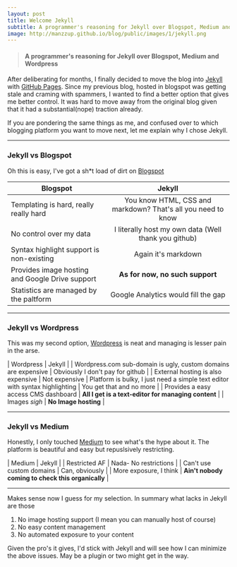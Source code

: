 ```yaml
---
layout: post
title: Welcome Jekyll
subtitle: A programmer's reasoning for Jekyll over Blogspot, Medium and Wordpress
image: http://manzzup.github.io/blog/public/images/1/jekyll.png
---
```


> #### A programmer's reasoning for Jekyll over Blogspot, Medium and Wordpress

After deliberating for months, I finally decided to move the blog into [Jekyll](https://github.com/jekyll/jekyll) with [GitHub Pages](https://pages.github.com/). Since my previous blog, hosted in blogspot was getting stale and craming with spammers, I wanted to find a better option that gives me better control. It was hard to move away from the original blog given that it had a substantial(nope) traction already.  

If you are pondering the same things as me, and confused over to which blogging platform you want to move next, let me explain why I chose Jekyll.

------------------

### Jekyll vs Blogspot

Oh this is easy, I've got a sh*t load of dirt on [Blogspot](http://blogspot.com)

| Blogspot        | Jekyll           |
| ------------- |:-------------:|
| Templating is hard, really really hard      | You know HTML, CSS and markdown? That's all you need to know |
| No control over my data      | I literally host my own data (Well thank you github)      |
| Syntax highlight support is non-existing | Again it's markdown      |
| Provides image hosting and Google Drive support | **As for now, no such support** |
| Statistics are managed by the paltform | Google Analytics would fill the gap |

-------------------

### Jekyll vs Wordpress

This was my second option, [Wordpress](https://wordpress.com) is neat and managing is lesser pain in the arse.

| Wordpress | Jekyll |
| Wordpress.com sub-domain is ugly, custom domains are expensive | Obviously I don't pay for github |
| External hosting is also expensive | Not expensive
| Platform is bulky, I just need a simple text editor with syntax highlighting | You get that and no more |
| Provides a easy access CMS dashboard | **All I get is a text-editor for managing content** | 
| Images *sigh* | **No Image hosting** |

--------------------

### Jekyll vs Medium

Honestly, I only touched [Medium](https://medium.com/) to see what's the hype about it. The platform is beautiful and easy but repuslsively restricting.

| Medium | Jekyll |
| Restricted AF | Nada- No restrictions |
| Can't use custom domains | Can, obviously |
| More exposure, I think | **Ain't nobody coming to check this organically** |

--------------------

Makes sense now I guess for my selection. In summary what lacks in Jekyll are those
1. No image hosting support (I mean you can manually host of course)
2. No easy content management
3. No automated exposure to your content

Given the pro's it gives, I'd stick with Jekyll and will see how I can minimize the above issues. May be a plugin or two might get in the way.

